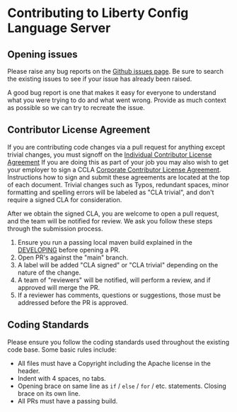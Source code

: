 # Contributing to Liberty Config Language Server

## Opening issues
Please raise any bug reports on the [Github issues page](https://github.com/OpenLiberty/liberty-language-server/issues). Be sure to search the existing issues to see if your issue has already been raised.

A good bug report is one that makes it easy for everyone to understand what you were trying to do and what went wrong. Provide as much context as possible so we can try to recreate the issue.

## Contributor License Agreement
If you are contributing code changes via a pull request for anything except trivial changes, you must signoff on the [Individual Contributor License Agreement](https://github.com/OpenLiberty/open-liberty/blob/release/cla/open-liberty-cla-individual.pdf) If you are doing this as part of your job you may also wish to get your employer to sign a CCLA [Corporate Contributor License Agreement](https://github.com/OpenLiberty/open-liberty/blob/release/cla/open-liberty-cla-corporate.pdf). Instructions how to sign and submit these agreements are located at the top of each document. Trivial changes such as Typos, redundant spaces, minor formatting and spelling errors will be labeled as "CLA trivial", and don't require a signed CLA for consideration.

After we obtain the signed CLA, you are welcome to open a pull request, and the team will be notified for review. We ask you follow these steps through the submission process.
1. Ensure you run a passing local maven build explained in the [DEVELOPING](./DEVELOPING.md) before opening a PR.
2. Open PR's against the "main" branch.
3. A label will be added "CLA signed" or "CLA trivial" depending on the nature of the change.
4. A team of "reviewers" will be notified, will perform a review, and if approved will merge the PR.
5. If a reviewer has comments, questions or suggestions, those must be addressed before the PR is approved.

## Coding Standards
Please ensure you follow the coding standards used throughout the existing code base. Some basic rules include:
* All files must have a Copyright including the Apache license in the header.
* Indent with 4 spaces, no tabs.
* Opening brace on same line as `if` / `else` / `for` / etc. statements. Closing brace on its own line.
* All PRs must have a passing build.